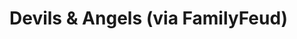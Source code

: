 <!--
id: 3183823609
link: http://tumblr.atmos.org/post/3183823609/devils-angels-via-familyfeud
slug: devils-angels-via-familyfeud
date: Tue Feb 08 2011 10:47:54 GMT-0800 (PST)
publish: 2011-02-08
tags: 
title: Devils &amp; Angels (via FamilyFeud)
-->


Devils &amp; Angels (via FamilyFeud)
====================================



